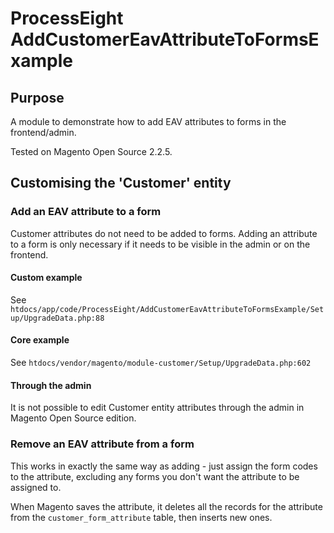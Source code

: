 # ProcessEight AddCustomerEavAttributeToFormsExample

## Purpose
A module to demonstrate how to add EAV attributes to forms in the frontend/admin.

Tested on Magento Open Source 2.2.5.

## Customising the 'Customer' entity

### Add an EAV attribute to a form

Customer attributes do not need to be added to forms. Adding an attribute to a form is only necessary if it needs to be visible in the admin or on the frontend.

#### Custom example

See `htdocs/app/code/ProcessEight/AddCustomerEavAttributeToFormsExample/Setup/UpgradeData.php:88`

#### Core example

See `htdocs/vendor/magento/module-customer/Setup/UpgradeData.php:602`

#### Through the admin

It is not possible to edit Customer entity attributes through the admin in Magento Open Source edition.

### Remove an EAV attribute from a form

This works in exactly the same way as adding - just assign the form codes to the attribute, excluding any forms you don't want the attribute to be assigned to.

When Magento saves the attribute, it deletes all the records for the attribute from the `customer_form_attribute` table, then inserts new ones.
